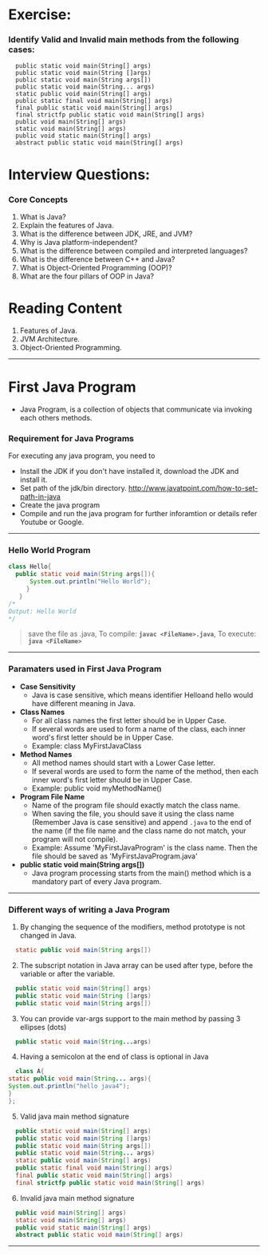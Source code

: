 

# Exercise:

### Identify Valid and Invalid main methods from the following cases:
      public static void main(String[] args)  
      public static void main(String []args)  
      public static void main(String args[])  
      public static void main(String... args)  
      static public void main(String[] args)  
      public static final void main(String[] args)  
      final public static void main(String[] args)  
      final strictfp public static void main(String[] args) 
      public void main(String[] args)  
      static void main(String[] args)  
      public void static main(String[] args)  
      abstract public static void main(String[] args)  

# Interview Questions:
### **Core Concepts**
1. What is Java?
2. Explain the features of Java.
3. What is the difference between JDK, JRE, and JVM?
4. Why is Java platform-independent?
5. What is the difference between compiled and interpreted languages?
6. What is the difference between C++ and Java?
7. What is Object-Oriented Programming (OOP)?
8. What are the four pillars of OOP in Java?

# Reading Content
1. Features of Java.
2. JVM Architecture.
3. Object-Oriented Programming.
---

# First Java Program 
- Java Program, is a collection of objects that communicate via invoking each others methods. 

### Requirement for Java Programs 
For executing any java program, you need to
- Install the JDK if you don't have installed it, download the JDK and install it.
- Set path of the jdk/bin directory. http://www.javatpoint.com/how-to-set-path-in-java
- Create the java program
- Compile and run the java program
for further inforamtion or details refer Youtube or Google. 
---
### Hello World Program 
```java 
class Hello{
  public static void main(String args[]){
      System.out.println("Hello World");
     }
   }
/*
Output: Hello World
*/
````
> save the file as <FileName>.java, To compile: **`javac <FileName>.java`**, To execute: **`java <FileName>`**
--- 
### Paramaters used in First Java Program
- **Case Sensitivity** 
  - Java is case sensitive, which means identifier Helloand hello would have different meaning in Java.
- **Class Names**  
  - For all class names the first letter should be in Upper Case.
  - If several words are used to form a name of the class, each inner word's first letter
should be in Upper Case.
  - Example: class MyFirstJavaClass
- **Method Names** 
  - All method names should start with a Lower Case letter.
  - If several words are used to form the name of the method, then each inner word's
first letter should be in Upper Case.
  - Example: public void myMethodName()
- **Program File Name** 
  - Name of the program file should exactly match the class name.
  - When saving the file, you should save it using the class name (Remember Java is
case sensitive) and append `.java` to the end of the name (if the file name and the
class name do not match, your program will not compile).
  - Example: Assume 'MyFirstJavaProgram' is the class name. Then the file should
be saved as 'MyFirstJavaProgram.java'
- **public static void main(String args[])** 
  -  Java program processing starts from the main() method which is a mandatory part of every Java program.
---
### Different ways of writing a Java Program 
1. By changing the sequence of the modifiers, method prototype is not changed in Java.
```java 
  static public void main(String args[])
```
2. The subscript notation in Java array can be used after type, before the variable or after the variable.
```java
  public static void main(String[] args)  
  public static void main(String []args)  
  public static void main(String args[])  
````
3. You can provide var-args support to the main method by passing 3 ellipses (dots)
```java
  public static void main(String...args)
````
4. Having a semicolon at the end of class is optional in Java 
```java
  class A{  
static public void main(String... args){  
System.out.println("hello java4");  
}  
};  
````
5. Valid java main method signature
```java 
  public static void main(String[] args)  
  public static void main(String []args)  
  public static void main(String args[])  
  public static void main(String... args)  
  static public void main(String[] args)  
  public static final void main(String[] args)  
  final public static void main(String[] args)  
  final strictfp public static void main(String[] args)  
````
6. Invalid java main method signature
```java
  public void main(String[] args)  
  static void main(String[] args)  
  public void static main(String[] args)  
  abstract public static void main(String[] args)  
````
----
